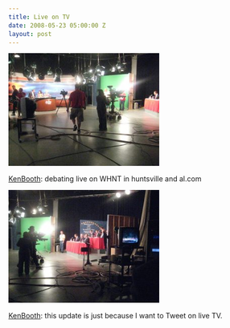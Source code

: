 ```yaml
---
title: Live on TV
date: 2008-05-23 05:00:00 Z
layout: post
---
```


![](/assets/images/1iyFt2A419bp24mf2khJqyJj_500-300x225.jpg)

[KenBooth](https://twitter.com/KenBooth/statuses/817855245): debating live on WHNT in huntsville and al.com

![](/assets/images/1iyFt2A419bp2a2jDvXqgCiQ_500-300x225.jpg)

[KenBooth](https://twitter.com/KenBooth/statuses/817882111): this update is just because I want to Tweet on live TV.
